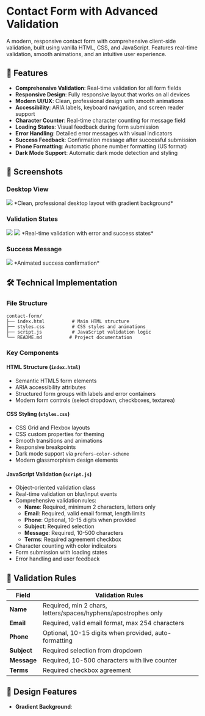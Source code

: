# Contact Form with Advanced Validation

A modern, responsive contact form with comprehensive client-side validation, built using vanilla HTML, CSS, and JavaScript. Features real-time validation, smooth animations, and an intuitive user experience.

## 🚀 Features

- **Comprehensive Validation**: Real-time validation for all form fields
- **Responsive Design**: Fully responsive layout that works on all devices
- **Modern UI/UX**: Clean, professional design with smooth animations
- **Accessibility**: ARIA labels, keyboard navigation, and screen reader support
- **Character Counter**: Real-time character counting for message field
- **Loading States**: Visual feedback during form submission
- **Error Handling**: Detailed error messages with visual indicators
- **Success Feedback**: Confirmation message after successful submission
- **Phone Formatting**: Automatic phone number formatting (US format)
- **Dark Mode Support**: Automatic dark mode detection and styling

## 📸 Screenshots

### Desktop View
<img src="/desktop.jpg">
*Clean, professional desktop layout with gradient background*

### Validation States
<img src="/states1.jpg">

<img src="/states2.jpg">
*Real-time validation with error and success states*

### Success Message
<img src="/success.jpg">
*Animated success confirmation*

## 🛠️ Technical Implementation

### File Structure
```
contact-form/
├── index.html          # Main HTML structure
├── styles.css          # CSS styles and animations
├── script.js           # JavaScript validation logic
└── README.md          # Project documentation
```

### Key Components

#### HTML Structure (`index.html`)
- Semantic HTML5 form elements
- ARIA accessibility attributes
- Structured form groups with labels and error containers
- Modern form controls (select dropdown, checkboxes, textarea)

#### CSS Styling (`styles.css`)
- CSS Grid and Flexbox layouts
- CSS custom properties for theming
- Smooth transitions and animations
- Responsive breakpoints
- Dark mode support via `prefers-color-scheme`
- Modern glassmorphism design elements

#### JavaScript Validation (`script.js`)
- Object-oriented validation class
- Real-time validation on blur/input events
- Comprehensive validation rules:
  - **Name**: Required, minimum 2 characters, letters only
  - **Email**: Required, valid email format, length limits
  - **Phone**: Optional, 10-15 digits when provided
  - **Subject**: Required selection
  - **Message**: Required, 10-500 characters
  - **Terms**: Required agreement checkbox
- Character counting with color indicators
- Form submission with loading states
- Error handling and user feedback

## 🎯 Validation Rules

| Field | Validation Rules |
|-------|------------------|
| **Name** | Required, min 2 chars, letters/spaces/hyphens/apostrophes only |
| **Email** | Required, valid email format, max 254 characters |
| **Phone** | Optional, 10-15 digits when provided, auto-formatting |
| **Subject** | Required selection from dropdown |
| **Message** | Required, 10-500 characters with live counter |
| **Terms** | Required checkbox agreement |

## 🎨 Design Features

- **Gradient Background**: